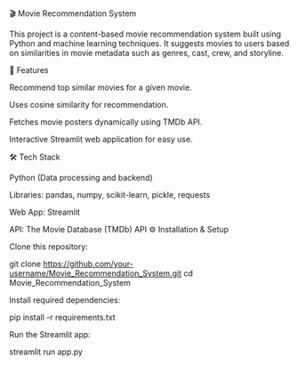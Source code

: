 🎬 Movie Recommendation System

This project is a content-based movie recommendation system built using Python and machine learning techniques. It suggests movies to users based on similarities in movie metadata such as genres, cast, crew, and storyline.

🚀 Features

Recommend top similar movies for a given movie.

Uses cosine similarity for recommendation.

Fetches movie posters dynamically using TMDb API.

Interactive Streamlit web application for easy use.

🛠️ Tech Stack

Python (Data processing and backend)

Libraries: pandas, numpy, scikit-learn, pickle, requests

Web App: Streamlit

API: The Movie Database (TMDb) API
⚙️ Installation & Setup

Clone this repository:

git clone https://github.com/your-username/Movie_Recommendation_System.git
cd Movie_Recommendation_System


Install required dependencies:

pip install -r requirements.txt


Run the Streamlit app:

streamlit run app.py
